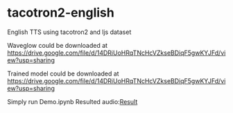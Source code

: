 # tacotron2-english
 English TTS using tacotron2 and ljs dataset

Waveglow could be downloaded at
https://drive.google.com/file/d/14DRiUoHRqTNcHcVZkseBDiqF5gwKYJFd/view?usp=sharing

Trained model could be downloaded at
https://drive.google.com/file/d/14DRiUoHRqTNcHcVZkseBDiqF5gwKYJFd/view?usp=sharing

Simply run Demo.ipynb
Resulted audio:[Result](https://drive.google.com/file/d/1R019zdxgqQd8oigcnY7MQJ9iVPcuIv7A/view?usp=sharing)
